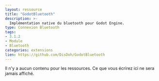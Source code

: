 ```yaml
---
layout: ressource
title: "GodotBluetooth"
description: >-
  Implémentation native du bluetooth pour Godot Engine.
type: Connexion Bluetooth
tags:
- 3.1.2
- Module
- Bluetooth
categories: extensions
lien: https://github.com/DisDoh/GodotBluetooth
---
```


Il n'y a aucun contenu pour les ressources.
Ce que vous écrirez ici ne sera jamais affiché.
